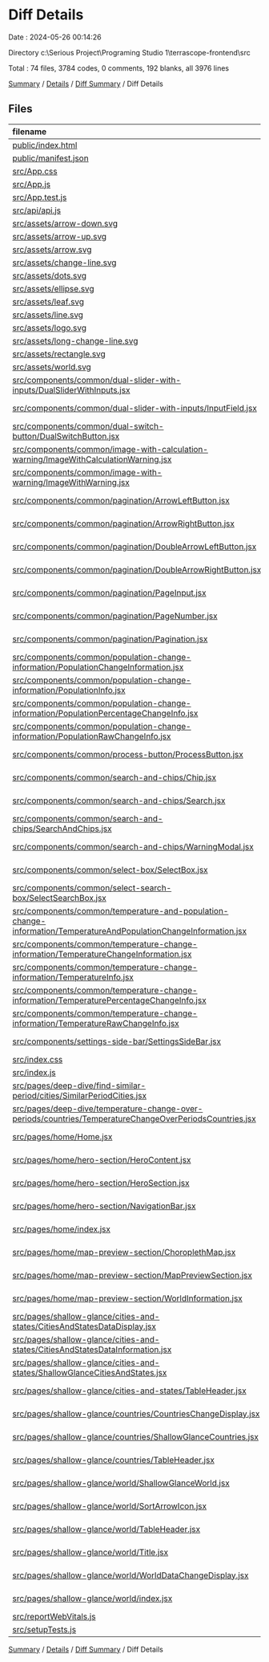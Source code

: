 # Diff Details

Date : 2024-05-26 00:14:26

Directory c:\\Serious Project\\Programing Studio 1\\terrascope-frontend\\src

Total : 74 files,  3784 codes, 0 comments, 192 blanks, all 3976 lines

[Summary](results.md) / [Details](details.md) / [Diff Summary](diff.md) / Diff Details

## Files
| filename | language | code | comment | blank | total |
| :--- | :--- | ---: | ---: | ---: | ---: |
| [public/index.html](/public/index.html) | HTML | -20 | -23 | -1 | -44 |
| [public/manifest.json](/public/manifest.json) | JSON | -25 | 0 | -1 | -26 |
| [src/App.css](/src/App.css) | PostCSS | 33 | 0 | 6 | 39 |
| [src/App.js](/src/App.js) | JavaScript | 39 | 0 | 2 | 41 |
| [src/App.test.js](/src/App.test.js) | JavaScript | 7 | 0 | 2 | 9 |
| [src/api/api.js](/src/api/api.js) | JavaScript | 14 | 1 | 2 | 17 |
| [src/assets/arrow-down.svg](/src/assets/arrow-down.svg) | XML | 1 | 0 | 0 | 1 |
| [src/assets/arrow-up.svg](/src/assets/arrow-up.svg) | XML | 1 | 0 | 0 | 1 |
| [src/assets/arrow.svg](/src/assets/arrow.svg) | XML | 3 | 0 | 1 | 4 |
| [src/assets/change-line.svg](/src/assets/change-line.svg) | XML | 3 | 0 | 0 | 3 |
| [src/assets/dots.svg](/src/assets/dots.svg) | XML | 130 | 0 | 1 | 131 |
| [src/assets/ellipse.svg](/src/assets/ellipse.svg) | XML | 3 | 0 | 1 | 4 |
| [src/assets/leaf.svg](/src/assets/leaf.svg) | XML | 3 | 0 | 1 | 4 |
| [src/assets/line.svg](/src/assets/line.svg) | XML | 3 | 0 | 1 | 4 |
| [src/assets/logo.svg](/src/assets/logo.svg) | XML | 22 | 0 | 1 | 23 |
| [src/assets/long-change-line.svg](/src/assets/long-change-line.svg) | XML | 3 | 0 | 1 | 4 |
| [src/assets/rectangle.svg](/src/assets/rectangle.svg) | XML | 3 | 0 | 1 | 4 |
| [src/assets/world.svg](/src/assets/world.svg) | XML | 1,037 | 1 | 1 | 1,039 |
| [src/components/common/dual-slider-with-inputs/DualSliderWithInputs.jsx](/src/components/common/dual-slider-with-inputs/DualSliderWithInputs.jsx) | JavaScript JSX | 76 | 0 | 1 | 77 |
| [src/components/common/dual-slider-with-inputs/InputField.jsx](/src/components/common/dual-slider-with-inputs/InputField.jsx) | JavaScript JSX | 31 | 0 | 3 | 34 |
| [src/components/common/dual-switch-button/DualSwitchButton.jsx](/src/components/common/dual-switch-button/DualSwitchButton.jsx) | JavaScript JSX | 77 | 0 | 3 | 80 |
| [src/components/common/image-with-calculation-warning/ImageWithCalculationWarning.jsx](/src/components/common/image-with-calculation-warning/ImageWithCalculationWarning.jsx) | JavaScript JSX | 122 | 0 | 8 | 130 |
| [src/components/common/image-with-warning/ImageWithWarning.jsx](/src/components/common/image-with-warning/ImageWithWarning.jsx) | JavaScript JSX | 66 | 0 | 5 | 71 |
| [src/components/common/pagination/ArrowLeftButton.jsx](/src/components/common/pagination/ArrowLeftButton.jsx) | JavaScript JSX | 19 | 0 | 3 | 22 |
| [src/components/common/pagination/ArrowRightButton.jsx](/src/components/common/pagination/ArrowRightButton.jsx) | JavaScript JSX | 19 | 0 | 3 | 22 |
| [src/components/common/pagination/DoubleArrowLeftButton.jsx](/src/components/common/pagination/DoubleArrowLeftButton.jsx) | JavaScript JSX | 15 | 0 | 3 | 18 |
| [src/components/common/pagination/DoubleArrowRightButton.jsx](/src/components/common/pagination/DoubleArrowRightButton.jsx) | JavaScript JSX | 14 | 0 | 3 | 17 |
| [src/components/common/pagination/PageInput.jsx](/src/components/common/pagination/PageInput.jsx) | JavaScript JSX | 48 | 0 | 5 | 53 |
| [src/components/common/pagination/PageNumber.jsx](/src/components/common/pagination/PageNumber.jsx) | JavaScript JSX | 15 | 0 | 1 | 16 |
| [src/components/common/pagination/Pagination.jsx](/src/components/common/pagination/Pagination.jsx) | JavaScript JSX | 66 | 0 | 5 | 71 |
| [src/components/common/population-change-information/PopulationChangeInformation.jsx](/src/components/common/population-change-information/PopulationChangeInformation.jsx) | JavaScript JSX | 57 | 0 | 6 | 63 |
| [src/components/common/population-change-information/PopulationInfo.jsx](/src/components/common/population-change-information/PopulationInfo.jsx) | JavaScript JSX | 20 | 0 | 2 | 22 |
| [src/components/common/population-change-information/PopulationPercentageChangeInfo.jsx](/src/components/common/population-change-information/PopulationPercentageChangeInfo.jsx) | JavaScript JSX | 23 | 0 | 1 | 24 |
| [src/components/common/population-change-information/PopulationRawChangeInfo.jsx](/src/components/common/population-change-information/PopulationRawChangeInfo.jsx) | JavaScript JSX | 20 | 1 | 2 | 23 |
| [src/components/common/process-button/ProcessButton.jsx](/src/components/common/process-button/ProcessButton.jsx) | JavaScript JSX | 10 | 0 | 2 | 12 |
| [src/components/common/search-and-chips/Chip.jsx](/src/components/common/search-and-chips/Chip.jsx) | JavaScript JSX | 27 | 0 | 2 | 29 |
| [src/components/common/search-and-chips/Search.jsx](/src/components/common/search-and-chips/Search.jsx) | JavaScript JSX | 85 | 0 | 3 | 88 |
| [src/components/common/search-and-chips/SearchAndChips.jsx](/src/components/common/search-and-chips/SearchAndChips.jsx) | JavaScript JSX | 71 | 0 | 2 | 73 |
| [src/components/common/search-and-chips/WarningModal.jsx](/src/components/common/search-and-chips/WarningModal.jsx) | JavaScript JSX | 55 | 0 | 1 | 56 |
| [src/components/common/select-box/SelectBox.jsx](/src/components/common/select-box/SelectBox.jsx) | JavaScript JSX | 22 | 0 | 3 | 25 |
| [src/components/common/select-search-box/SelectSearchBox.jsx](/src/components/common/select-search-box/SelectSearchBox.jsx) | JavaScript JSX | 58 | 0 | 1 | 59 |
| [src/components/common/temperature-and-population-change-information/TemperatureAndPopulationChangeInformation.jsx](/src/components/common/temperature-and-population-change-information/TemperatureAndPopulationChangeInformation.jsx) | JavaScript JSX | 56 | 0 | 3 | 59 |
| [src/components/common/temperature-change-information/TemperatureChangeInformation.jsx](/src/components/common/temperature-change-information/TemperatureChangeInformation.jsx) | JavaScript JSX | 61 | 0 | 6 | 67 |
| [src/components/common/temperature-change-information/TemperatureInfo.jsx](/src/components/common/temperature-change-information/TemperatureInfo.jsx) | JavaScript JSX | 16 | 0 | 2 | 18 |
| [src/components/common/temperature-change-information/TemperaturePercentageChangeInfo.jsx](/src/components/common/temperature-change-information/TemperaturePercentageChangeInfo.jsx) | JavaScript JSX | 20 | 0 | 1 | 21 |
| [src/components/common/temperature-change-information/TemperatureRawChangeInfo.jsx](/src/components/common/temperature-change-information/TemperatureRawChangeInfo.jsx) | JavaScript JSX | 17 | 0 | 3 | 20 |
| [src/components/settings-side-bar/SettingsSideBar.jsx](/src/components/settings-side-bar/SettingsSideBar.jsx) | JavaScript JSX | 42 | 0 | 2 | 44 |
| [src/index.css](/src/index.css) | PostCSS | 7 | 0 | 1 | 8 |
| [src/index.js](/src/index.js) | JavaScript | 13 | 3 | 2 | 18 |
| [src/pages/deep-dive/find-similar-period/cities/SimilarPeriodCities.jsx](/src/pages/deep-dive/find-similar-period/cities/SimilarPeriodCities.jsx) | JavaScript JSX | 107 | 0 | 4 | 111 |
| [src/pages/deep-dive/temperature-change-over-periods/countries/TemperatureChangeOverPeriodsCountries.jsx](/src/pages/deep-dive/temperature-change-over-periods/countries/TemperatureChangeOverPeriodsCountries.jsx) | JavaScript JSX | 83 | 0 | 4 | 87 |
| [src/pages/home/Home.jsx](/src/pages/home/Home.jsx) | JavaScript JSX | 13 | 0 | 2 | 15 |
| [src/pages/home/hero-section/HeroContent.jsx](/src/pages/home/hero-section/HeroContent.jsx) | JavaScript JSX | 32 | 0 | 4 | 36 |
| [src/pages/home/hero-section/HeroSection.jsx](/src/pages/home/hero-section/HeroSection.jsx) | JavaScript JSX | 11 | 0 | 3 | 14 |
| [src/pages/home/hero-section/NavigationBar.jsx](/src/pages/home/hero-section/NavigationBar.jsx) | JavaScript JSX | 27 | 0 | 4 | 31 |
| [src/pages/home/index.jsx](/src/pages/home/index.jsx) | JavaScript JSX | 4 | 0 | 1 | 5 |
| [src/pages/home/map-preview-section/ChoroplethMap.jsx](/src/pages/home/map-preview-section/ChoroplethMap.jsx) | JavaScript JSX | 119 | 3 | 5 | 127 |
| [src/pages/home/map-preview-section/MapPreviewSection.jsx](/src/pages/home/map-preview-section/MapPreviewSection.jsx) | JavaScript JSX | 161 | 5 | 10 | 176 |
| [src/pages/home/map-preview-section/WorldInformation.jsx](/src/pages/home/map-preview-section/WorldInformation.jsx) | JavaScript JSX | 2 | 0 | 1 | 3 |
| [src/pages/shallow-glance/cities-and-states/CitiesAndStatesDataDisplay.jsx](/src/pages/shallow-glance/cities-and-states/CitiesAndStatesDataDisplay.jsx) | JavaScript JSX | 65 | 0 | 1 | 66 |
| [src/pages/shallow-glance/cities-and-states/CitiesAndStatesDataInformation.jsx](/src/pages/shallow-glance/cities-and-states/CitiesAndStatesDataInformation.jsx) | JavaScript JSX | 64 | 0 | 1 | 65 |
| [src/pages/shallow-glance/cities-and-states/ShallowGlanceCitiesAndStates.jsx](/src/pages/shallow-glance/cities-and-states/ShallowGlanceCitiesAndStates.jsx) | JavaScript JSX | 137 | 4 | 8 | 149 |
| [src/pages/shallow-glance/cities-and-states/TableHeader.jsx](/src/pages/shallow-glance/cities-and-states/TableHeader.jsx) | JavaScript JSX | 27 | 0 | 1 | 28 |
| [src/pages/shallow-glance/countries/CountriesChangeDisplay.jsx](/src/pages/shallow-glance/countries/CountriesChangeDisplay.jsx) | JavaScript JSX | 53 | 0 | 4 | 57 |
| [src/pages/shallow-glance/countries/ShallowGlanceCountries.jsx](/src/pages/shallow-glance/countries/ShallowGlanceCountries.jsx) | JavaScript JSX | 79 | 0 | 7 | 86 |
| [src/pages/shallow-glance/countries/TableHeader.jsx](/src/pages/shallow-glance/countries/TableHeader.jsx) | JavaScript JSX | 29 | 0 | 1 | 30 |
| [src/pages/shallow-glance/world/ShallowGlanceWorld.jsx](/src/pages/shallow-glance/world/ShallowGlanceWorld.jsx) | JavaScript JSX | 95 | 1 | 6 | 102 |
| [src/pages/shallow-glance/world/SortArrowIcon.jsx](/src/pages/shallow-glance/world/SortArrowIcon.jsx) | JavaScript JSX | 14 | 0 | 2 | 16 |
| [src/pages/shallow-glance/world/TableHeader.jsx](/src/pages/shallow-glance/world/TableHeader.jsx) | JavaScript JSX | 40 | 0 | 3 | 43 |
| [src/pages/shallow-glance/world/Title.jsx](/src/pages/shallow-glance/world/Title.jsx) | JavaScript JSX | 36 | 0 | 4 | 40 |
| [src/pages/shallow-glance/world/WorldDataChangeDisplay.jsx](/src/pages/shallow-glance/world/WorldDataChangeDisplay.jsx) | JavaScript JSX | 61 | 0 | 4 | 65 |
| [src/pages/shallow-glance/world/index.jsx](/src/pages/shallow-glance/world/index.jsx) | JavaScript JSX | 4 | 0 | 2 | 6 |
| [src/reportWebVitals.js](/src/reportWebVitals.js) | JavaScript | 12 | 0 | 2 | 14 |
| [src/setupTests.js](/src/setupTests.js) | JavaScript | 1 | 4 | 1 | 6 |

[Summary](results.md) / [Details](details.md) / [Diff Summary](diff.md) / Diff Details